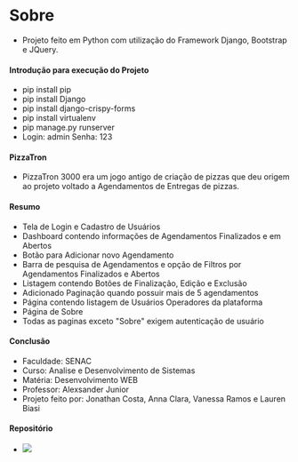 <div class="container">
        <h1>Sobre</h1>
        <ul>
            <li>Projeto feito em Python com utilização do Framework Django, Bootstrap e JQuery.</li>
        </ul>
        <h4>Introdução para execução do Projeto</h4>
        <ul>
            <li>pip install pip</li>
            <li>pip install Django</li>
            <li>pip install django-crispy-forms</li>
            <li>pip install virtualenv</li>
            <li>pip manage.py runserver</li>
            <li>Login: admin Senha: 123</li>
        </ul>
        <h4>PizzaTron</h4>
        <ul>
            <li>
                PizzaTron 3000 era um jogo antigo de criação de pizzas que deu origem ao projeto voltado a Agendamentos de Entregas de pizzas.
            </li>
        </ul>
        <h4>Resumo</h4>
        <ul>
            <li>Tela de Login e Cadastro de Usuários</li>
            <li>Dashboard contendo informações de Agendamentos Finalizados e em Abertos</li>
            <li>Botão para Adicionar novo Agendamento</li>
            <li>Barra de pesquisa de Agendamentos e opção de Filtros por Agendamentos Finalizados e Abertos</li>
            <li>Listagem contendo Botões de Finalização, Edição e Exclusão</li>
            <li>Adicionado Paginação quando possuir mais de 5 agendamentos</li>
            <li>Página contendo listagem de Usuários Operadores da plataforma</li>
            <li>Página de Sobre</li>
            <li>Todas as paginas exceto "Sobre" exigem autenticação de usuário</li>
        </ul>
        <h4>Conclusão</h4>
        <ul>
            <li>Faculdade: SENAC</li>
            <li>Curso: Analise e Desenvolvimento de Sistemas</li>
            <li>Matéria: Desenvolvimento WEB</li>
            <li>Professor: Alexsander Junior</li>
            <li>
                Projeto feito por: Jonathan Costa, Anna Clara, Vanessa Ramos e Lauren Biasi
            </li>
        </ul>
        <h4>
            Repositório
        </h4>
        <ul>
            <li>
                <a href="https://github.com/jothank/pizzatron" target="_blank">
                    <img src="https://img.shields.io/badge/-Github-000?style=flat-square&logo=Github&logoColor=white"
                         target="_blank">
                </a>
            </li>
        </ul>
        <br>
    </div>